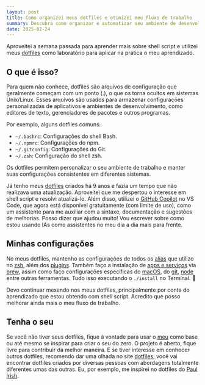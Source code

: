 ```yaml
---
layout: post
title: Como organizei meus dotfiles e otimizei meu fluxo de trabalho
summary: Descubra como organizar e automatizar seu ambiente de desenvolvimento usando dotfiles. Um guia prático sobre shell script, personalização do Terminal e gerenciamento de configurações para desenvolvedores.
date: 2025-02-24
---
```


Aproveitei a semana passada para aprender mais sobre shell script e utilizei meus [dotfiles](https://github.com/tcelestino/dotfiles) como laboratório para aplicar na prática o meu aprendizado.

## O que é isso?

Para quem não conhece, dotfiles são arquivos de configuração que geralmente começam com um ponto (.), o que os torna ocultos em sistemas Unix/Linux. Esses arquivos são usados para armazenar configurações personalizadas de aplicativos e ambientes de desenvolvimento, como editores de texto, gerenciadores de pacotes e outros programas.

Por exemplo, alguns dotfiles comuns:
* `~/.bashrc`: Configurações do shell Bash.
* `~/.npmrc`: Configurações do npm.
* `~/.gitconfig`: Configurações do Git.
* `~/.zsh`: Configuração do shell zsh.

Os dotfiles permitem personalizar o seu ambiente de trabalho e manter suas configurações consistentes em diferentes sistemas.

Já tenho meus [dotfiles](https://github.com/tcelestino/dotfiles) criados há 9 anos e fazia um tempo que não realizava uma atualização. Aproveitei que me despertou o interesse em shell script e resolvi atualizá-lo. Além disso, utilizei o [GitHub Copilot](https://code.visualstudio.com/docs/copilot/overview) no VS Code, que agora está disponível gratuitamente (com limite de uso), como um assistente para me auxiliar com a sintaxe, documentação e sugestões de melhorias. Posso dizer que ajudou muito! Vou escrever sobre como estou usando IAs como assistentes no meu dia a dia mais para frente.

## Minhas configurações

No meus dotfiles, mantenho as configurações de todos os [alias](https://github.com/tcelestino/dotfiles/blob/main/zsh/aliases.zsh) que utilizo no [zsh](https://ohmyz.sh/), além dos [plugins](https://github.com/tcelestino/dotfiles/blob/main/zsh/.zshrc#L5). Também faço a instalação de [apps e serviços](https://github.com/tcelestino/dotfiles/blob/main/Brewfile) via [brew](https://brew.sh/), assim como faço configurações específicas do [macOS](https://github.com/tcelestino/dotfiles/blob/main/.macos), do [git](https://github.com/tcelestino/dotfiles/tree/main/git), [node](https://github.com/tcelestino/dotfiles/blob/main/.npmrc) entre outras ferramentas. Tudo isso executando o `./install` no Terminal. 🚀

Devo continuar mexendo nos meus dotfiles, principalmente por conta do aprendizado que estou obtendo com shell script. Acredito que posso melhorar ainda mais o meu fluxo de trabalho.

## Tenha o seu

Se você não tiver seus dotfiles, fique à vontade para usar o [meu](https://github.com/tcelestino/dotfiles) como base ou até mesmo se inspirar para criar o seu do zero. O projeto é aberto, fique livre para contribuir da melhor maneira. E se tiver interesse em conhecer outros dotfiles, recomendo dar uma olhada no site [dotfiles](https://dotfiles.github.io/); você vai encontrar dotfiles criados por diversas pessoas com abordagens totalmente diferentes umas das outras. Eu, por exemplo, me inspirei no dotfiles do [Paul Irish](https://www.paulirish.com/).

